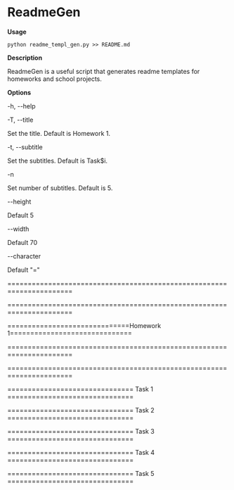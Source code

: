 # ReadmeGen

**Usage**

    python readme_templ_gen.py >> README.md

**Description**

ReadmeGen is a useful script that generates readme templates for homeworks and school projects.

**Options**

  -h, --help 
  
  -T, --title
  
Set the title. Default is Homework 1.
      
  -t, --subtitle
  
Set the subtitles. Default is Task$i.
      
  -n
  
  
Set number of subtitles. Default is 5.

  --height
  
Default 5
      
  --width
  
Default 70
      
  --character
  
Default "="
 

======================================================================

======================================================================

==============================Homework 1==============================

======================================================================

======================================================================


=============================== Task 1 ===============================


=============================== Task 2 ===============================


=============================== Task 3 ===============================


=============================== Task 4 ===============================


=============================== Task 5 ===============================

